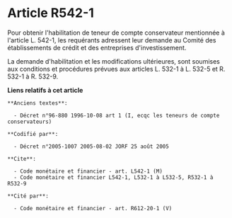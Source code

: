 # Article R542-1

Pour obtenir l'habilitation de teneur de compte conservateur mentionnée à l'article L. 542-1, les requérants adressent leur
demande au Comité des établissements de crédit et des entreprises d'investissement.

La demande d'habilitation et les modifications ultérieures, sont soumises aux conditions et procédures prévues aux articles
L. 532-1 à L. 532-5 et R. 532-1 à R. 532-9.

**Liens relatifs à cet article**

	**Anciens textes**:

	  - Décret n°96-880 1996-10-08 art 1 (I, ecqc les teneurs de compte conservateurs)

	**Codifié par**:

	  - Décret n°2005-1007 2005-08-02 JORF 25 août 2005

	**Cite**:

	  - Code monétaire et financier - art. L542-1 (M)
	  - Code monétaire et financier L542-1, L532-1 à L532-5, R532-1 à R532-9

	**Cité par**:

	  - Code monétaire et financier - art. R612-20-1 (V)
